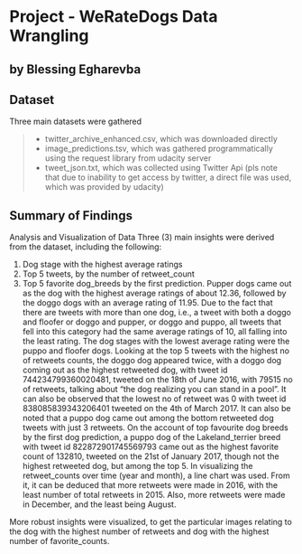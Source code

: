 # Project - WeRateDogs Data Wrangling
## by Blessing Egharevba


## Dataset

Three main datasets were gathered
> - twitter_archive_enhanced.csv, which was downloaded directly
> - image_predictions.tsv, which was gathered programmatically using the request library from udacity server
> - tweet_json.txt, which was collected using Twitter Api (pls note that due to inability to get access by twitter, a direct file was used, which was provided by udacity)


## Summary of Findings

Analysis and Visualization of Data
Three (3) main insights were derived from the dataset, including the following:
1. Dog stage with the highest average ratings
2. Top 5 tweets, by the number of retweet_count
3. Top 5 favorite dog_breeds by the first prediction.
Pupper dogs came out as the dog with the highest average ratings of about 12.36, followed by the doggo dogs with an average rating of 11.95. Due to the fact that there are tweets with more than one dog, i.e., a tweet with both a doggo and floofer or doggo and pupper, or doggo and puppo, all tweets that fell into this category had the same average ratings of 10, all falling into the least rating. The dog stages with the lowest average rating were the puppo and floofer dogs.
Looking at the top 5 tweets with the highest no of retweets counts, the doggo dog appeared twice, with a doggo dog coming out as the highest retweeted dog, with tweet id 744234799360020481, tweeted on the 18th of June 2016, with 79515 no of retweets, talking about “the dog realizing you can stand in a pool”. It can also be observed that the lowest no of retweet was 0 with tweet id 838085839343206401 tweeted on the 4th of March 2017. It can also be noted that a puppo dog came out among the bottom retweeted dog tweets with just 3 retweets.
On the account of top favourite dog breeds by the first dog prediction, a puppo dog of the Lakeland_terrier breed with tweet id 822872901745569793 came out as the highest favorite count of 132810, tweeted on the 21st of January 2017, though not the highest retweeted dog, but among the top 5.
In visualizing the retweet_counts over time (year and month), a line chart was used. From it, it can be deduced that more retweets were made in 2016, with the least number of total retweets in 2015. Also, more retweets were made in December, and the least being August.

More robust insights were visualized, to get the particular images relating to the dog with the highest number of retweets and dog with the highest number of favorite_counts. 